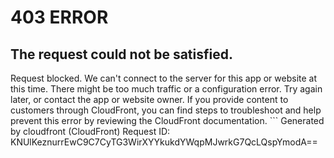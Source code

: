# 403 ERROR

## The request could not be satisfied.

Request blocked. We can't connect to the server for this app or website at this time. There might be too much traffic or a configuration error. Try again later, or contact the app or website owner. If you provide content to customers through CloudFront, you can find steps to troubleshoot and help prevent this error by reviewing the CloudFront documentation. ```
Generated by cloudfront (CloudFront)
Request ID: KNUlKeznurrEwC9C7CyTG3WirXYYkukdYWqpMJwrkG7QcLQspYmodA==

```

